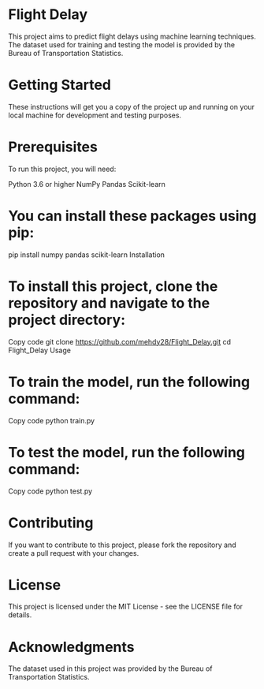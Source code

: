 # Flight Delay
This project aims to predict flight delays using machine learning techniques. The dataset used for training and testing the model is provided by the Bureau of Transportation Statistics.

# Getting Started
These instructions will get you a copy of the project up and running on your local machine for development and testing purposes.

# Prerequisites
To run this project, you will need:

Python 3.6 or higher
NumPy
Pandas
Scikit-learn

# You can install these packages using pip:
pip install numpy pandas scikit-learn
Installation

# To install this project, clone the repository and navigate to the project directory:
Copy code
git clone https://github.com/mehdy28/Flight_Delay.git
cd Flight_Delay
Usage

# To train the model, run the following command:
Copy code
python train.py
# To test the model, run the following command:
Copy code
python test.py

# Contributing
If you want to contribute to this project, please fork the repository and create a pull request with your changes.

# License
This project is licensed under the MIT License - see the LICENSE file for details.

# Acknowledgments
The dataset used in this project was provided by the Bureau of Transportation Statistics.
